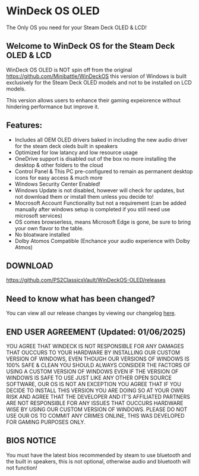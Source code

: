 # WinDeck OS OLED
The Only OS you need for your Steam Deck OLED & LCD!

## Welcome to WinDeck OS for the Steam Deck OLED & LCD

WinDeck OS OLED is NOT spin off from the original https://github.com/Minibattle/WinDeckOS this version of Windows is built exclusively for the Steam Deck OLED models and not to be installed on LCD models.

This version allows users to enhance their gaming expeiorence without hindering performance but improve it.

## Features:
- Includes all OEM OLED drivers baked in including the new audio driver for the steam deck oleds built in speakers
- Optimized for low latancy and low resource usage
- OneDrive support is disabled out of the box no more installing the desktop & other folders to the cloud
- Control Panel & This PC pre-configured to remain as permanent desktop icons for easy access & much more
- Windows Security Center Enabled!
- Windows Update is not disabled, however will check for updates, but not download them or imstall them unless you decide to!
- Mocrosoft Account Functionality but not a requirement (can be added manually after windows setup is completed if you still need use microsoft services)
- OS comes browserless, means Microsoft Edge is gone, be sure to bring your own flavor to the table.
- No bloatware installed
- Dolby Atomos Compatible (Enchance your audio experience with Dolby Atmos)

## DOWNLOAD
https://github.com/PS2ClassicsVault/WinDeckOS-OLED/releases

## Need to know what has been changed?
You can view all our release changes by viewing our changelog [here](https://github.com/PS2ClassicsVault/WinDeckOS-OLED/blob/main/changelog.md).

## END USER AGREEMENT (Updated: 01/06/2025)
YOU AGREE THAT WINDECK IS NOT RESPONSIBLE FOR ANY DAMAGES THAT OUCCURS TO YOUR HARDWARE BY INSTALLING OUR CUSTOM VERSION OF WINDOWS, EVEN THOUGH OUR VERSIONS OF WINDOWS IS 100% SAFE & CLEAN YOU SHOULD ALWAYS CONSIDER THE FACTORS OF USING A CUSTOM VERSION OF WINDOWS EVEN IF THE VERSION OF WINDOWS IS SAFE TO USE JUST LIKE ANY OTHER OPEN SOURCE SOFTWARE, OUR OS IS NOT AN EXCEPTION YOU AGREE THAT IF YOU DECIDE TO INSTALL THIS VERSION YOU ARE DOING SO AT YOUR OWN RISK AND AGREE THAT THE DEVELOPER AND IT'S AFFILIATED PARTNERS ARE NOT RESPONSIBLE FOR ANY ISSUES THAT OUCCURS HARDWARE WISE BY USING OUR CUSTOM VERSION OF WINDOWS. PLEASE DO NOT USE OUR OS TO COMMIT ANY CRIMES ONLINE, THIS WAS DEVELOPED FOR GAMING PURPOSES ONLY.

## BIOS NOTICE
You must have the latest bios recommended by steam to use bluetooth and the built in speakers, this is not optional, otherwise audio and bluetooth will not function!
